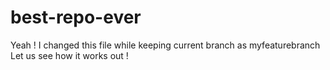 # best-repo-ever
Yeah ! I changed this file while keeping current branch as myfeaturebranch
Let us see how it works out !
